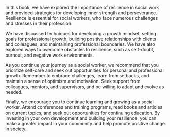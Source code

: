 
In this book, we have explored the importance of resilience in social work and provided strategies for developing inner strength and perseverance. Resilience is essential for social workers, who face numerous challenges and stresses in their profession.

We have discussed techniques for developing a growth mindset, setting goals for professional growth, building positive relationships with clients and colleagues, and maintaining professional boundaries. We have also explored ways to overcome obstacles to resilience, such as self-doubt, burnout, and negative work environments.

As you continue your journey as a social worker, we recommend that you prioritize self-care and seek out opportunities for personal and professional growth. Remember to embrace challenges, learn from setbacks, and maintain a sense of optimism and motivation. Seek support from colleagues, mentors, and supervisors, and be willing to adapt and evolve as needed.

Finally, we encourage you to continue learning and growing as a social worker. Attend conferences and training programs, read books and articles on current topics, and seek out opportunities for continuing education. By investing in your own development and building your resilience, you can make a greater impact in your community and help promote positive change in society.

